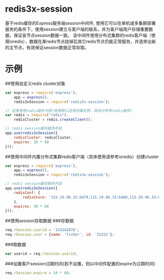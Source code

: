# redis3x-session
基于redis缓存的Express服务端session中间件, 使用它可以在单机或多集群部署服务的条件下，使用session建立与客户端的联系，并为客户端用户存储重要数据，保证各节点session数据一致。
该中间件使用分布式集群的redis客户端（使用ioredis），数据在某redis节点挂掉后其它redis节点仍能正常服务，并选举出新的主节点，有效保证session数据正常存取。

# 示例

##使用自定义redis cluster对象
```javascript
var express = require('express'),
    app = express(),
    redis3xSession = require('redis3x-session');

// 这里使用redis插件为例(使用默认选项创建实例，具体可参考redis插件)
var redis = require("redis"),
    redisCluster = redis.createClient();

// redis session缓存服务开启
app.use(redis3xSession({
    redisCluster: redisCluster,
    expires: 30 * 60
}));
```



##使用中间件内置分布式集群redis客户端（具体使用请参考ioredis）创建cluster
```javascript
var express = require('express'),
    app = express(),
    redis3xSession = require('redis3x-session');

// redis session缓存服务开启
app.use(redis3xSession({
    redisConf: {
        redisStore: '115.29.96.33:6479,115.29.96.33:6480,115.29.96.33:6481,115.29.96.33:6482,115.29.96.33:6483,115.29.96.33:6484,115.29.96.33:6485,115.29.96.33:6486,115.29.96.33:6487'
    },
    expires: 30 * 60
}));
```


##使用session存取数据
###存数据
```javascript
req.rSession.userid = '124242876';
req.rSession.user = {name: 'fisher', id: '22222'};
```

###取数据
```javascript
var userid = req.rSession.userid;
```

###设置客户session过期时间(若不设置，则以中间件配置的expire为过期时间)
```javascript
req.rSession.expire = 10 * 60;
```




